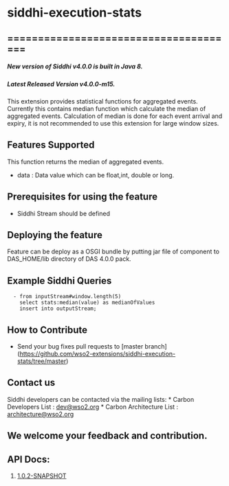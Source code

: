 # siddhi-execution-stats
======================================
---
##### New version of Siddhi v4.0.0 is built in Java 8.
##### Latest Released Version v4.0.0-m15.

This extension provides statistical functions for aggregated events. Currently this contains median 
function which calculate the median of aggregated events. Calculation of median is done for 
each event arrival and expiry, it is not recommended to use this extension for large window sizes.

Features Supported
------------------
This function returns the median of aggregated events.

 - data : Data value which can be float,int, double or long.
 
Prerequisites for using the feature
------------------
  - Siddhi Stream should be defined
  
Deploying the feature
------------------
   Feature can be deploy as a OSGI bundle by putting jar file of component to DAS_HOME/lib directory of DAS 4.0.0 pack. 
   
Example Siddhi Queries
------------------
      - from inputStream#window.length(5)
        select stats:median(value) as medianOfValues
        insert into outputStream;
   
How to Contribute
------------------
   * Send your bug fixes pull requests to [master branch] (https://github.com/wso2-extensions/siddhi-execution-stats/tree/master) 
   
Contact us 
------------------
   Siddhi developers can be contacted via the mailing lists:
     * Carbon Developers List : dev@wso2.org
     * Carbon Architecture List : architecture@wso2.org
   
We welcome your feedback and contribution.
------------------

## API Docs:

1. <a href="./api/1.0.2-SNAPSHOT.md">1.0.2-SNAPSHOT</a>
